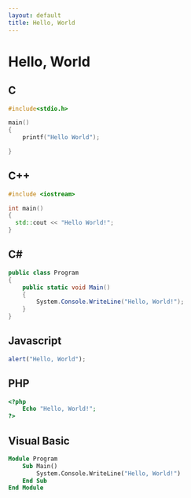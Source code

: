 ```yaml
---
layout: default
title: Hello, World
---
```

# Hello, World #

## C ##
```c
#include<stdio.h>

main()
{
    printf("Hello World");

}
```

## C++ ##
```c++
#include <iostream>

int main()
{
  std::cout << "Hello World!";
}
```

## C# ##

```csharp
public class Program
{
	public static void Main()
	{
		System.Console.WriteLine("Hello, World!");
	}
}
```

## Javascript ##

```javascript
alert("Hello, World");
```

## PHP ##

```PHP
<?php
	Echo "Hello, World!";
?>
```

## Visual Basic ##

```vb
Module Program
	Sub Main()
		System.Console.WriteLine("Hello, World!")
	End Sub 
End Module
```